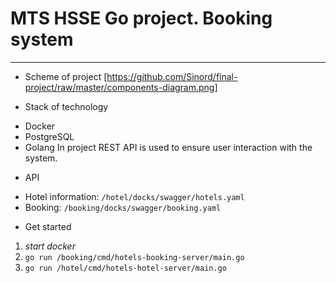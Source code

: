 # MTS HSSE Go project. Booking system
--------
* Scheme of project
[https://github.com/Sinord/final-project/raw/master/components-diagram.png]

* Stack of technology
 - Docker
 - PostgreSQL
 - Golang
In project REST API is used to ensure user interaction with the system.

* API
 - Hotel information: ```/hotel/docks/swagger/hotels.yaml```
 - Booking: ```/booking/docks/swagger/booking.yaml```

* Get started

1) *start docker*
2) ```go run /booking/cmd/hotels-booking-server/main.go```
3) ```go run /hotel/cmd/hotels-hotel-server/main.go```